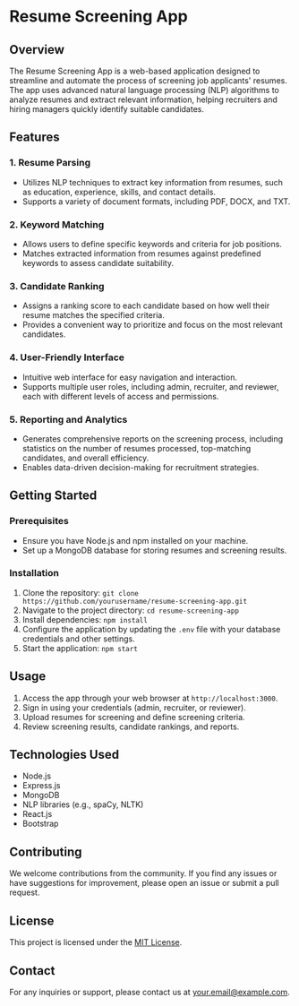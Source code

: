 # Resume Screening App

## Overview
The Resume Screening App is a web-based application designed to streamline and automate the process of screening job applicants' resumes. The app uses advanced natural language processing (NLP) algorithms to analyze resumes and extract relevant information, helping recruiters and hiring managers quickly identify suitable candidates.

## Features

### 1. Resume Parsing
- Utilizes NLP techniques to extract key information from resumes, such as education, experience, skills, and contact details.
- Supports a variety of document formats, including PDF, DOCX, and TXT.

### 2. Keyword Matching
- Allows users to define specific keywords and criteria for job positions.
- Matches extracted information from resumes against predefined keywords to assess candidate suitability.

### 3. Candidate Ranking
- Assigns a ranking score to each candidate based on how well their resume matches the specified criteria.
- Provides a convenient way to prioritize and focus on the most relevant candidates.

### 4. User-Friendly Interface
- Intuitive web interface for easy navigation and interaction.
- Supports multiple user roles, including admin, recruiter, and reviewer, each with different levels of access and permissions.

### 5. Reporting and Analytics
- Generates comprehensive reports on the screening process, including statistics on the number of resumes processed, top-matching candidates, and overall efficiency.
- Enables data-driven decision-making for recruitment strategies.

## Getting Started

### Prerequisites
- Ensure you have Node.js and npm installed on your machine.
- Set up a MongoDB database for storing resumes and screening results.

### Installation
1. Clone the repository: `git clone https://github.com/yourusername/resume-screening-app.git`
2. Navigate to the project directory: `cd resume-screening-app`
3. Install dependencies: `npm install`
4. Configure the application by updating the `.env` file with your database credentials and other settings.
5. Start the application: `npm start`

## Usage
1. Access the app through your web browser at `http://localhost:3000`.
2. Sign in using your credentials (admin, recruiter, or reviewer).
3. Upload resumes for screening and define screening criteria.
4. Review screening results, candidate rankings, and reports.

## Technologies Used
- Node.js
- Express.js
- MongoDB
- NLP libraries (e.g., spaCy, NLTK)
- React.js
- Bootstrap

## Contributing
We welcome contributions from the community. If you find any issues or have suggestions for improvement, please open an issue or submit a pull request.

## License
This project is licensed under the [MIT License](LICENSE).

## Contact
For any inquiries or support, please contact us at your.email@example.com.

